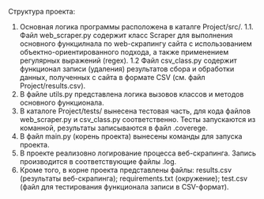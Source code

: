 Структура проекта:
1. Основная логика программы расположена в каталге Project/src/.
   1.1. Файл web_scraper.py содержит класс Scraper для выполнения основного функцилнала по web-скрапингу сайта с использованием объектно-ориентированного подхода, а также применением регулярных выражений (regex).
      1.2 Файл csv_class.py содержит функционал записи (удаления) результатов сбора и обработки данных, полученных с сайта в формате CSV (см. файл Project/results.csv).
3. В файле utils.py представлена логика вызовов классов и методов основного функционала.
4. В каталоге Project/tests/ вынесена тестовая часть, для кода файлов web_scraper.py и csv_class.py соответственно. Тесты запускаются из команной, результаты записываются в файл .coverege.
5. В файл main.py (корень проекта) вынесены команды для запуска проекта.
6. В проекте реализовно логирование процесса веб-скрапинга. Запись производится в соответствующие файлы .log.
7. Кроме того, в корне проекта представлены файлы:
   results.csv (результаты веб-скрапинга);
   requirements.txt (окружение);
   test.csv (файл для тестирования функционала записи в CSV-формат).
